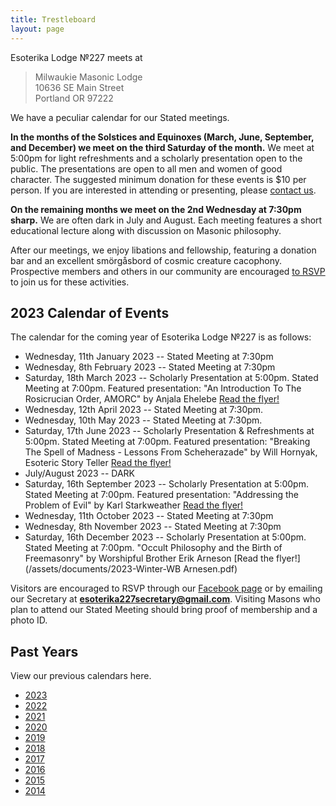```yaml
---
title: Trestleboard
layout: page
---
```


Esoterika Lodge №227 meets at

> Milwaukie Masonic Lodge<br>
> 10636 SE Main Street<br>
> Portland OR 97222

We have a peculiar calendar for our Stated meetings.

**In the months of the Solstices and Equinoxes (March, June,
September, and December) we meet on the third Saturday of the month.**
We meet at 5:00pm for light refreshments and a scholarly presentation
open to the public. The presentations are open to all men and women of
good character. The suggested minimum donation for these events is $10
per person. If you are interested in attending or presenting, please
[contact us](/contact/).

**On the remaining months we meet on the 2nd Wednesday at 7:30pm
sharp.** We are often dark in July and August. Each meeting features a
short educational lecture along with discussion on Masonic philosophy.

After our meetings, we enjoy libations and fellowship, featuring a
donation bar and an excellent smörgåsbord of cosmic creature cacophony. Prospective members
and others in our community are encouraged [to RSVP](/contact/) to join us for these activities.

## 2023 Calendar of Events

The calendar for the coming year of Esoterika Lodge №227 is as follows:

 -  Wednesday, 11th January 2023 -- Stated Meeting at 7:30pm
 -  Wednesday, 8th February 2023 -- Stated Meeting at 7:30pm
 -  Saturday, 18th March 2023 -- Scholarly Presentation at 5:00pm. Stated Meeting at 7:00pm. Featured presentation: "An Introduction To The Rosicrucian Order, AMORC" by Anjala Ehelebe [Read the flyer!](/assets/documents/2023-Spring-Master-Anjala.pdf)
 -  Wednesday, 12th April 2023 -- Stated Meeting at 7:30pm.
 -  Wednesday, 10th May 2023 -- Stated Meeting at 7:30pm.
 -  Saturday, 17th June 2023 -- Scholarly Presentation & Refreshments at 5:00pm. Stated Meeting at 7:00pm. Featured presentation: "Breaking The Spell of Madness - Lessons From Scheherazade" by Will Hornyak, Esoteric Story Teller [Read the flyer!](/assets/documents/2023-Summer-Will-Hornyak.pdf)
 -  July/August 2023 -- DARK
 -  Saturday, 16th September 2023 -- Scholarly Presentation at 5:00pm. Stated Meeting at 7:00pm. Featured presentation: "Addressing the Problem of Evil" by Karl Starkweather [Read the flyer!](/assets/documents/September_Quarterly_23.pdf)
 -  Wednesday, 11th October 2023 -- Stated Meeting at 7:30pm
 -  Wednesday, 8th November 2023 -- Stated Meeting at 7:30pm
 -  Saturday, 16th December 2023 -- Scholarly Presentation at 5:00pm. Stated Meeting at 7:00pm. "Occult Philosophy and the Birth of Freemasonry" by Worshipful Brother Erik Arneson [Read the flyer!](/assets/documents/2023-Winter-WB Arnesen.pdf)

Visitors are encouraged to RSVP through our [Facebook page](https://www.facebook.com/esoterikalodge.oregon/) or by emailing our Secretary at **esoterika227secretary@gmail.com**. Visiting Masons who plan to attend our Stated Meeting should bring proof of membership and a photo ID.

## Past Years

View our previous calendars here.

 - [2023](2023/)
 - [2022](2022/)
 - [2021](2021/)
 - [2020](2020/)
 - [2019](2019/)
 - [2018](2018/)
 - [2017](2017/)
 - [2016](2016/)
 - [2015](2015/)
 - [2014](2014/)
 
